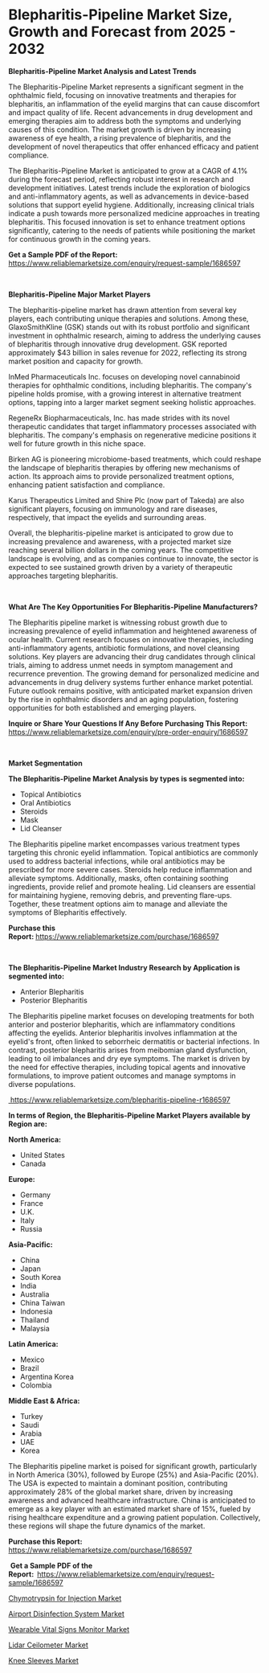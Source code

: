 <p><h1>Blepharitis-Pipeline Market Size, Growth and Forecast from 2025 - 2032</h1></p><p><strong>Blepharitis-Pipeline Market Analysis and Latest Trends</strong></p>
<p><p>The Blepharitis-Pipeline Market represents a significant segment in the ophthalmic field, focusing on innovative treatments and therapies for blepharitis, an inflammation of the eyelid margins that can cause discomfort and impact quality of life. Recent advancements in drug development and emerging therapies aim to address both the symptoms and underlying causes of this condition. The market growth is driven by increasing awareness of eye health, a rising prevalence of blepharitis, and the development of novel therapeutics that offer enhanced efficacy and patient compliance.</p><p>The Blepharitis-Pipeline Market is anticipated to grow at a CAGR of 4.1% during the forecast period, reflecting robust interest in research and development initiatives. Latest trends include the exploration of biologics and anti-inflammatory agents, as well as advancements in device-based solutions that support eyelid hygiene. Additionally, increasing clinical trials indicate a push towards more personalized medicine approaches in treating blepharitis. This focused innovation is set to enhance treatment options significantly, catering to the needs of patients while positioning the market for continuous growth in the coming years.</p></p>
<p><strong>Get a Sample PDF of the Report:&nbsp;</strong> <a href="https://www.reliablemarketsize.com/enquiry/request-sample/1686597?utm_campaign=1133&utm_medium=2&utm_source=Github&utm_content=ia&utm_term=26032025&utm_id=blepharitis-pipeline">https://www.reliablemarketsize.com/enquiry/request-sample/1686597</a></p>
<p>&nbsp;</p>
<p><strong>Blepharitis-Pipeline Major Market Players</strong></p>
<p><p>The blepharitis-pipeline market has drawn attention from several key players, each contributing unique therapies and solutions. Among these, GlaxoSmithKline (GSK) stands out with its robust portfolio and significant investment in ophthalmic research, aiming to address the underlying causes of blepharitis through innovative drug development. GSK reported approximately $43 billion in sales revenue for 2022, reflecting its strong market position and capacity for growth. </p><p>InMed Pharmaceuticals Inc. focuses on developing novel cannabinoid therapies for ophthalmic conditions, including blepharitis. The company's pipeline holds promise, with a growing interest in alternative treatment options, tapping into a larger market segment seeking holistic approaches.</p><p>RegeneRx Biopharmaceuticals, Inc. has made strides with its novel therapeutic candidates that target inflammatory processes associated with blepharitis. The company's emphasis on regenerative medicine positions it well for future growth in this niche space.</p><p>Birken AG is pioneering microbiome-based treatments, which could reshape the landscape of blepharitis therapies by offering new mechanisms of action. Its approach aims to provide personalized treatment options, enhancing patient satisfaction and compliance.</p><p>Karus Therapeutics Limited and Shire Plc (now part of Takeda) are also significant players, focusing on immunology and rare diseases, respectively, that impact the eyelids and surrounding areas. </p><p>Overall, the blepharitis-pipeline market is anticipated to grow due to increasing prevalence and awareness, with a projected market size reaching several billion dollars in the coming years. The competitive landscape is evolving, and as companies continue to innovate, the sector is expected to see sustained growth driven by a variety of therapeutic approaches targeting blepharitis.</p></p>
<p>&nbsp;</p>
<p><strong>What Are The Key Opportunities For Blepharitis-Pipeline Manufacturers?</strong></p>
<p><p>The Blepharitis pipeline market is witnessing robust growth due to increasing prevalence of eyelid inflammation and heightened awareness of ocular health. Current research focuses on innovative therapies, including anti-inflammatory agents, antibiotic formulations, and novel cleansing solutions. Key players are advancing their drug candidates through clinical trials, aiming to address unmet needs in symptom management and recurrence prevention. The growing demand for personalized medicine and advancements in drug delivery systems further enhance market potential. Future outlook remains positive, with anticipated market expansion driven by the rise in ophthalmic disorders and an aging population, fostering opportunities for both established and emerging players.</p></p>
<p><strong>Inquire or Share Your Questions If Any Before Purchasing This Report:</strong> <a href="https://www.reliablemarketsize.com/enquiry/pre-order-enquiry/1686597?utm_campaign=1133&utm_medium=2&utm_source=Github&utm_content=ia&utm_term=26032025&utm_id=blepharitis-pipeline">https://www.reliablemarketsize.com/enquiry/pre-order-enquiry/1686597</a></p>
<p>&nbsp;</p>
<p><strong>Market Segmentation</strong></p>
<p><strong>The Blepharitis-Pipeline Market Analysis by types is segmented into:</strong></p>
<p><ul><li>Topical Antibiotics</li><li>Oral Antibiotics</li><li>Steroids</li><li>Mask</li><li>Lid Cleanser</li></ul></p>
<p><p>The Blepharitis pipeline market encompasses various treatment types targeting this chronic eyelid inflammation. Topical antibiotics are commonly used to address bacterial infections, while oral antibiotics may be prescribed for more severe cases. Steroids help reduce inflammation and alleviate symptoms. Additionally, masks, often containing soothing ingredients, provide relief and promote healing. Lid cleansers are essential for maintaining hygiene, removing debris, and preventing flare-ups. Together, these treatment options aim to manage and alleviate the symptoms of Blepharitis effectively.</p></p>
<p><strong>Purchase this Report:&nbsp;</strong><a href="https://www.reliablemarketsize.com/purchase/1686597?utm_campaign=1133&utm_medium=2&utm_source=Github&utm_content=ia&utm_term=26032025&utm_id=blepharitis-pipeline">https://www.reliablemarketsize.com/purchase/1686597</a></p>
<p>&nbsp;</p>
<p><strong>The Blepharitis-Pipeline Market Industry Research by Application is segmented into:</strong></p>
<p><ul><li>Anterior Blepharitis</li><li>Posterior Blepharitis</li></ul></p>
<p><p>The Blepharitis pipeline market focuses on developing treatments for both anterior and posterior blepharitis, which are inflammatory conditions affecting the eyelids. Anterior blepharitis involves inflammation at the eyelid's front, often linked to seborrheic dermatitis or bacterial infections. In contrast, posterior blepharitis arises from meibomian gland dysfunction, leading to oil imbalances and dry eye symptoms. The market is driven by the need for effective therapies, including topical agents and innovative formulations, to improve patient outcomes and manage symptoms in diverse populations.</p></p>
<p><a href="https://www.reliablemarketsize.com/blepharitis-pipeline-r1686597?utm_campaign=1133&utm_medium=2&utm_source=Github&utm_content=ia&utm_term=26032025&utm_id=blepharitis-pipeline">&nbsp;https://www.reliablemarketsize.com/blepharitis-pipeline-r1686597</a></p>
<p><strong>In terms of Region, the Blepharitis-Pipeline Market Players available by Region are:</strong></p>
<p>
    <p> <strong> North America: </strong>
        <ul>
            <li>United States</li>
            <li>Canada</li>
        </ul>
        </p> 
    <p> <strong> Europe: </strong>
        <ul>
            <li>Germany</li>
            <li>France</li>
            <li>U.K.</li>
            <li>Italy</li>
            <li>Russia</li>
        </ul>
        </p> 
    <p> <strong> Asia-Pacific: </strong>
        <ul>
            <li>China</li>
            <li>Japan</li>
            <li>South Korea</li>
            <li>India</li>
            <li>Australia</li>
            <li>China Taiwan</li>
            <li>Indonesia</li>
            <li>Thailand</li>
            <li>Malaysia</li>
        </ul>
        </p> 
    <p> <strong> Latin America: </strong>
        <ul>
            <li>Mexico</li>
            <li>Brazil</li>
            <li>Argentina Korea</li>
            <li>Colombia</li>
        </ul>
        </p> 
    <p> <strong> Middle East & Africa: </strong>
        <ul>
            <li>Turkey</li>
            <li>Saudi</li>
            <li>Arabia</li>
            <li>UAE</li>
            <li>Korea</li>
        </ul>
    </p>
    </p>
<p><p>The Blepharitis pipeline market is poised for significant growth, particularly in North America (30%), followed by Europe (25%) and Asia-Pacific (20%). The USA is expected to maintain a dominant position, contributing approximately 28% of the global market share, driven by increasing awareness and advanced healthcare infrastructure. China is anticipated to emerge as a key player with an estimated market share of 15%, fueled by rising healthcare expenditure and a growing patient population. Collectively, these regions will shape the future dynamics of the market.</p></p>
<p><strong>Purchase this Report: </strong><a href="https://www.reliablemarketsize.com/purchase/1686597?utm_campaign=1133&utm_medium=2&utm_source=Github&utm_content=ia&utm_term=26032025&utm_id=blepharitis-pipeline">https://www.reliablemarketsize.com/purchase/1686597</a></p>
<p>&nbsp;<strong>Get a Sample PDF of the Report:&nbsp;&nbsp;</strong><a href="https://www.reliablemarketsize.com/enquiry/request-sample/1686597?utm_campaign=1133&utm_medium=2&utm_source=Github&utm_content=ia&utm_term=26032025&utm_id=blepharitis-pipeline">https://www.reliablemarketsize.com/enquiry/request-sample/1686597</a></p>
<p><strong></strong></p>
<p><p><a href="https://github.com/prumrupear/Market-Research-Report-List-1/blob/main/chymotrypsin-for-injection-market.md?utm_campaign=1133&utm_medium=2&utm_source=Github&utm_content=ia&utm_term=26032025&utm_id=blepharitis-pipeline">Chymotrypsin for Injection Market</a></p><p><a href="https://github.com/goreabeeran/Market-Research-Report-List-1/blob/main/airport-disinfection-system-market.md?utm_campaign=1133&utm_medium=2&utm_source=Github&utm_content=ia&utm_term=26032025&utm_id=blepharitis-pipeline">Airport Disinfection System Market</a></p><p><a href="https://github.com/klinzenisaa/Market-Research-Report-List-1/blob/main/wearable-vital-signs-monitor-market.md?utm_campaign=1133&utm_medium=2&utm_source=Github&utm_content=ia&utm_term=26032025&utm_id=blepharitis-pipeline">Wearable Vital Signs Monitor Market</a></p><p><a href="https://github.com/siriyagayo/Market-Research-Report-List-1/blob/main/lidar-ceilometer-market.md?utm_campaign=1133&utm_medium=2&utm_source=Github&utm_content=ia&utm_term=26032025&utm_id=blepharitis-pipeline">Lidar Ceilometer Market</a></p><p><a href="https://github.com/shapurforouz/Market-Research-Report-List-1/blob/main/knee-sleeves-market.md?utm_campaign=1133&utm_medium=2&utm_source=Github&utm_content=ia&utm_term=26032025&utm_id=blepharitis-pipeline">Knee Sleeves Market</a></p></p>